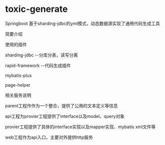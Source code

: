 # toxic-generate

Springboot 基于sharding-jdbc的yml模式，动态数据源实现了通用代码生成工具

简要介绍

  使用的插件

  sharding-jdbc --分库分表，读写分离
  
  rapid-framework --代码生成插件
  
  mybatis-plus
  
  page-helper


相关服务说明

parent工程作作为一个整合，提供了公用的文本定义等信息

api工程为provier工程提供了interface以及model、query对象

provier工程提供了具体的interface实现以及mapper实现、mybatis xml文件等

web工程作为api入口，主要对外提供http服务
